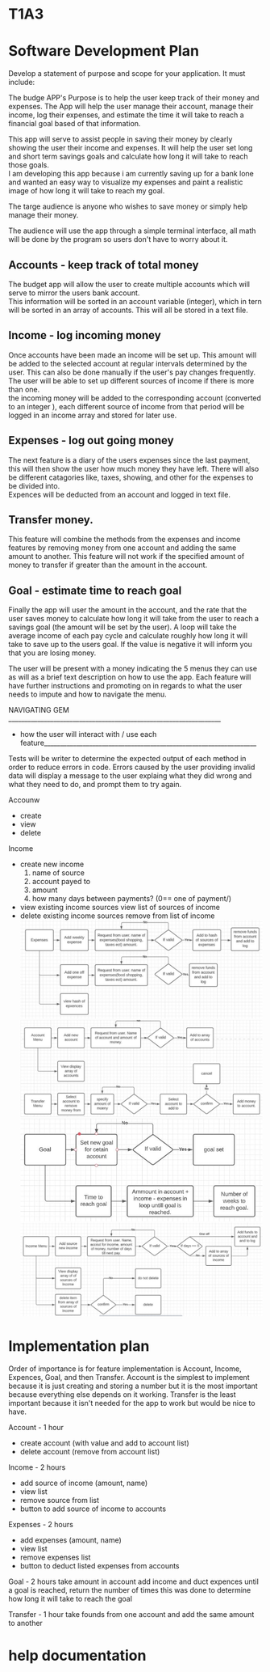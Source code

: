 # T1A3

# Software Development Plan
Develop a statement of purpose and scope for your application. It must include:
<!-- - describe at a high level what the application will do -->
The budge APP's Purpose is to help the user keep track of their money and expenses. The App will help the user manage their account, manage their income, log their expenses, and estimate the time it will take to reach a financial goal based of that information.

<!-- - identify the problem it will solve and explain why you are developing it -->
This app will serve to assist people in saving their money by clearly showing the user their income and expenses. It will help the user set long and short term savings goals and calculate how long it will take to reach those goals.
<br> I am developing this app because i am currently saving up for a bank lone and wanted an easy way to visualize my expenses and paint a realistic image of how long it will take to reach my goal.
<!-- - identify the target audience -->
The targe audience is anyone who wishes to save money or simply help manage their money.
<!-- - explain how a member of the target audience will use it -->
The audience will use the app through a simple terminal interface, all math will be done by the program so users don't have to worry about it.

<!-- Develop a list of features that will be included in the application. It must include: -->
<!-- Note: Ensure that your features above allow you to demonstrate your understanding of the following language elements and concepts:
- use of variables and the concept of variable scope
- loops and conditional control structures
- error handling -->
## Accounts - keep track of total money <br>
The budget app will allow the user to create multiple accounts which will serve to mirror the users bank account. <br>
This information will be sorted in an account variable (integer), which in tern will be sorted in an array of accounts. This will all be stored in a text file.
## Income - log incoming money <br>
Once accounts have been made an income will be set up. This amount will be added to the selected account at regular intervals determined by the user. This can also be done manually if the user's pay changes frequently. The user will be able to set up different sources of income if there is more than one.<br>
the incoming money will be added to the corresponding account (converted to an integer ), each different source of income from that period will be logged in an income array and stored for later use.
## Expenses - log out going money <br>
The next feature is a diary of the users expenses since the last payment, this will then show the user how much money they have left. There will also be different catagories like, taxes, showing, and other for the expenses to be divided into.<br>
Expences will be deducted from an account and logged in text file.<br>
## Transfer money.<br>
This feature will combine the methods from the expenses and income features by removing money from one account and adding the same amount to another. This feature will not work if the specified amount of money to transfer if greater than the amount in the account.
## Goal - estimate time to reach goal <br>
Finally the app will user the amount in the account, and the rate that the user saves money to calculate how long it will take from the user to reach a savings goal (the amount will be set by the user). A loop will take the average income of each pay cycle and calculate roughly how long it will take to save up to the users goal. If the value is negative it will inform you that you are losing money.

<!-- Develop an outline of the user interaction and experience for the application.
Your outline must include:
- how the user will find out how to interact with / use each feature
- how the user will interact with / use each feature
- how errors will be handled by the application and displayed to the user -->
The user will be present with a money indicating the 5 menus they can use as will as a brief text description on how to use the app. Each feature will have further instructions and promoting on in regards to what the user needs to impute and how to navigate the menu.

NAVIGATING GEM __________________________________________________________________
- how the user will interact with / use each feature__________________________________________________________________
<!-- - how errors will be handled by the application and displayed to the user -->
Tests will be writer to determine the expected output of each method in order to reduce errors in code. Errors caused by the user providing invalid data will display a message to the user explaing what they did wrong and what they need to do, and prompt them to try again.
<!-- 
Develop a diagram which describes the control flow of your application. Your diagram must:
- show the workflow/logic and/or integration of the features in your application for each feature.
- utilise a recognised format or set of conventions for a control flow diagram, such as UML. -->

Accounw
 - create
 - view 
 - delete 

Income
 - create new income
    1. name of source
    2. account payed to
    3. amount 
    4. how many days between payments? (0== one of payment/)
 - view existing income sources
    view list of sources of income
 - delete existing income sources
    remove from list of income
   ![design](./Flowchart/Expenses.JPG)
   ![design](./Flowchart/Flowchats.JPG)
   ![design](./Flowchart/goal.JPG)
   ![design](./Flowchart/Income.JPG)

# Implementation plan
<!-- - outlines how each feature will be implemented and a checklist of tasks for each feature
- prioritise the implementation of different features, or checklist items within a feature
- provide a deadline, duration or other time indicator for each feature or checklist/checklist-item

Utilise a suitable project management platform to track this implementation plan

> Your checklists for each feature should have at least 5 items. -->
Order of importance is for feature implementation is Account, Income, Expences, Goal, and then Transfer.
Account is the simplest to implement because it is just creating and storing a number but it is the most important because everything else depends on it working. Transfer is the least important because it isn't needed for the app to work but would be nice to have.

Account - 1 hour
   - create account (with value and add to account list)
   - delete account (remove from account list)

Income - 2 hours
- add source of income (amount, name)
- view list
- remove source from list 
- button to add source of income to accounts

Expenses - 2 hours
- add expenses (amount, name)
- view list
- remove expenses list 
- button to deduct listed expenses from accounts

Goal - 2 hours
take amount in account add income and duct expences until a goal is reached, return the number of times this was done to determine how long it will take to reach the goal

Transfer - 1 hour
take founds from one account and add the same amount to another 

# help documentation
